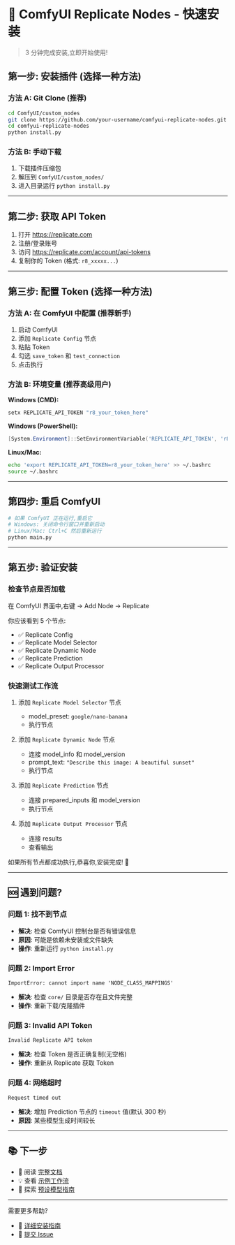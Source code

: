 # 🚀 ComfyUI Replicate Nodes - 快速安装

> 3 分钟完成安装,立即开始使用!

## 第一步: 安装插件 (选择一种方法)

### 方法 A: Git Clone (推荐)
```bash
cd ComfyUI/custom_nodes
git clone https://github.com/your-username/comfyui-replicate-nodes.git
cd comfyui-replicate-nodes
python install.py
```

### 方法 B: 手动下载
1. 下载插件压缩包
2. 解压到 `ComfyUI/custom_nodes/`
3. 进入目录运行 `python install.py`

---

## 第二步: 获取 API Token

1. 打开 https://replicate.com
2. 注册/登录账号
3. 访问 https://replicate.com/account/api-tokens
4. 复制你的 Token (格式: `r8_xxxxx...`)

---

## 第三步: 配置 Token (选择一种方法)

### 方法 A: 在 ComfyUI 中配置 (推荐新手)
1. 启动 ComfyUI
2. 添加 `Replicate Config` 节点
3. 粘贴 Token
4. 勾选 `save_token` 和 `test_connection`
5. 点击执行

### 方法 B: 环境变量 (推荐高级用户)

**Windows (CMD):**
```cmd
setx REPLICATE_API_TOKEN "r8_your_token_here"
```

**Windows (PowerShell):**
```powershell
[System.Environment]::SetEnvironmentVariable('REPLICATE_API_TOKEN', 'r8_your_token_here', 'User')
```

**Linux/Mac:**
```bash
echo 'export REPLICATE_API_TOKEN=r8_your_token_here' >> ~/.bashrc
source ~/.bashrc
```

---

## 第四步: 重启 ComfyUI

```bash
# 如果 ComfyUI 正在运行,重启它
# Windows: 关闭命令行窗口并重新启动
# Linux/Mac: Ctrl+C 然后重新运行
python main.py
```

---

## 第五步: 验证安装

### 检查节点是否加载

在 ComfyUI 界面中,右键 → Add Node → Replicate

你应该看到 5 个节点:
- ✅ Replicate Config
- ✅ Replicate Model Selector
- ✅ Replicate Dynamic Node
- ✅ Replicate Prediction
- ✅ Replicate Output Processor

### 快速测试工作流

1. 添加 `Replicate Model Selector` 节点
   - model_preset: `google/nano-banana`
   - 执行节点

2. 添加 `Replicate Dynamic Node` 节点
   - 连接 model_info 和 model_version
   - prompt_text: `"Describe this image: A beautiful sunset"`
   - 执行节点

3. 添加 `Replicate Prediction` 节点
   - 连接 prepared_inputs 和 model_version
   - 执行节点

4. 添加 `Replicate Output Processor` 节点
   - 连接 results
   - 查看输出

如果所有节点都成功执行,恭喜你,安装完成! 🎉

---

## 🆘 遇到问题?

### 问题 1: 找不到节点
- **解决**: 检查 ComfyUI 控制台是否有错误信息
- **原因**: 可能是依赖未安装或文件缺失
- **操作**: 重新运行 `python install.py`

### 问题 2: Import Error
```
ImportError: cannot import name 'NODE_CLASS_MAPPINGS'
```
- **解决**: 检查 `core/` 目录是否存在且文件完整
- **操作**: 重新下载/克隆插件

### 问题 3: Invalid API Token
```
Invalid Replicate API token
```
- **解决**: 检查 Token 是否正确复制(无空格)
- **操作**: 重新从 Replicate 获取 Token

### 问题 4: 网络超时
```
Request timed out
```
- **解决**: 增加 Prediction 节点的 `timeout` 值(默认 300 秒)
- **原因**: 某些模型生成时间较长

---

## 📚 下一步

- 📖 阅读 [完整文档](docs/README.md)
- 💡 查看 [示例工作流](examples/)
- 🔧 探索 [预设模型指南](docs/PRESET_MODELS_GUIDE.md)

---

需要更多帮助?
- 📘 [详细安装指南](INSTALLATION.md)
- 🐛 [提交 Issue](https://github.com/your-username/comfyui-replicate-nodes/issues)
